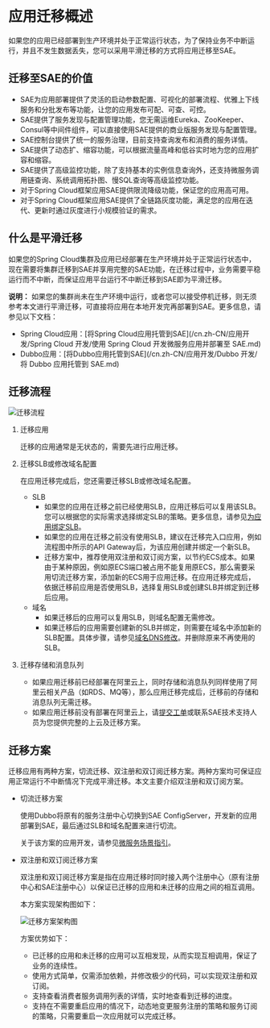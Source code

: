 # 应用迁移概述

如果您的应用已经部署到生产环境并处于正常运行状态，为了保持业务不中断运行，并且不发生数据丢失，您可以采用平滑迁移的方式将应用迁移至SAE。

## 迁移至SAE的价值

-   SAE为应用部署提供了灵活的启动参数配置、可视化的部署流程、优雅上下线服务和分批发布等功能，让您的应用发布可配、可查、可控。
-   SAE提供了服务发现与配置管理功能，您无需运维Eureka、ZooKeeper、Consul等中间件组件，可以直接使用SAE提供的商业版服务发现与配置管理。
-   SAE控制台提供了统一的服务治理，目前支持查询发布和消费的服务详情。
-   SAE提供了动态扩、缩容功能，可以根据流量高峰和低谷实时地为您的应用扩容和缩容。
-   SAE提供了高级监控功能，除了支持基本的实例信息查询外，还支持微服务调用链查询、系统调用拓扑图、慢SQL查询等高级监控功能。
-   对于Spring Cloud框架应用SAE提供限流降级功能，保证您的应用高可用。
-   对于Spring Cloud框架应用SAE提供了全链路灰度功能，满足您的应用在迭代、更新时通过灰度进行小规模验证的需求。

## 什么是平滑迁移

如果您的Spring Cloud集群及应用已经部署在生产环境并处于正常运行状态中，现在需要将集群迁移到SAE并享用完整的SAE功能，在迁移过程中，业务需要平稳运行而不中断，而保证应用平台运行不中断迁移到SAE即为平滑迁移。

**说明：** 如果您的集群尚未在生产环境中运行，或者您可以接受停机迁移，则无须参考本文进行平滑迁移，可直接将应用在本地开发完再部署到SAE。更多信息，请参见以下文档：

-   Spring Cloud应用：[将Spring Cloud应用托管到SAE](/cn.zh-CN/应用开发/Spring Cloud 开发/使用 Spring Cloud 开发微服务应用并部署至 SAE.md)
-   Dubbo应用：[将Dubbo应用托管到SAE](/cn.zh-CN/应用开发/Dubbo 开发/将 Dubbo 应用托管到 SAE.md)

## 迁移流程

![迁移流程](https://static-aliyun-doc.oss-accelerate.aliyuncs.com/assets/img/zh-CN/9589475061/p183345.png)

1.  迁移应用

    迁移的应用通常是无状态的，需要先进行应用迁移。

2.  迁移SLB或修改域名配置

    在应用迁移完成后，您还需要迁移SLB或修改域名配置。

    -   SLB
        -   如果您的应用在迁移之前已经使用SLB，应用迁移后可以复用该SLB。您可以根据您的实际需求选择绑定SLB的策略。更多信息，请参见[为应用绑定SLB](/cn.zh-CN/应用管理/绑定SLB/为应用绑定SLB.md)。
        -   如果您的应用在迁移之前没有使用SLB，建议在迁移完入口应用，例如流程图中所示的API Gateway后，为该应用创建并绑定一个新SLB。
        -   迁移方案中，推荐使用双注册和双订阅方案，以节约ECS成本。如果由于某种原因，例如原ECS端口被占用不能复用原ECS，那么需要采用切流迁移方案，添加新的ECS用于应用迁移。在应用迁移完成后，依据迁移前应用是否使用SLB，选择复用SLB或创建SLB并绑定到迁移后应用。
    -   域名
        -   如果迁移后的应用可以复用SLB，则域名配置无需修改。
        -   如果迁移后的应用需要创建新的SLB并绑定，则需要在域名中添加新的SLB配置。具体步骤，请参见[域名DNS修改](/cn.zh-CN/域名管理/域名修改/域名DNS修改.md)。并删除原来不再使用的SLB。
3.  迁移存储和消息队列
    -   如果应用迁移前已经部署在阿里云上，同时存储和消息队列同样使用了阿里云相关产品（如RDS、MQ等），那么应用迁移完成后，迁移前的存储和消息队列无需迁移。
    -   如果应用迁移前没有部署在阿里云上，请[提交工单](https://selfservice.console.aliyun.com/ticket/category/edas?spm=5176.12834076.CreateApp.1.6cc03f34i6D28D)或联系SAE技术支持人员为您提供完整的上云及迁移方案。

## 迁移方案

迁移应用有两种方案，切流迁移、双注册和双订阅迁移方案。两种方案均可保证应用正常运行不中断情况下完成平滑迁移。本文主要介绍双注册和双订阅方案。

-   切流迁移方案

    使用Dubbo将原有的服务注册中心切换到SAE ConfigServer，开发新的应用部署到SAE，最后通过SLB和域名配置来进行切流。

    关于该方案的应用开发，请参见[微服务场景指引](/cn.zh-CN/快速入门/微服务应用入门/微服务场景指引.md)。

-   双注册和双订阅迁移方案

    双注册和双订阅迁移方案是指在应用迁移时同时接入两个注册中心（原有注册中心和SAE注册中心）以保证已迁移的应用和未迁移的应用之间的相互调用。

    本方案实现架构图如下：

    ![迁移方案架构图](https://static-aliyun-doc.oss-accelerate.aliyuncs.com/assets/img/zh-CN/2302165061/p183346.png)

    方案优势如下：

    -   已迁移的应用和未迁移的应用可以互相发现，从而实现互相调用，保证了业务的连续性。
    -   使用方式简单，仅需添加依赖，并修改极少的代码，可以实现双注册和双订阅。
    -   支持查看消费者服务调用列表的详情，实时地查看到迁移的进度。
    -   支持在不需要重启应用的情况下，动态地变更服务注册的策略和服务订阅的策略，只需要重启一次应用就可以完成迁移。

